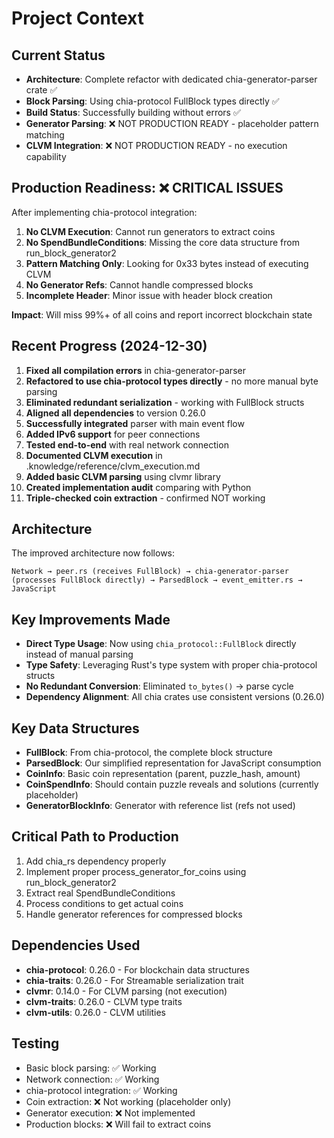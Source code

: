 # Project Context

## Current Status
- **Architecture**: Complete refactor with dedicated chia-generator-parser crate ✅
- **Block Parsing**: Using chia-protocol FullBlock types directly ✅
- **Build Status**: Successfully building without errors ✅
- **Generator Parsing**: ❌ NOT PRODUCTION READY - placeholder pattern matching
- **CLVM Integration**: ❌ NOT PRODUCTION READY - no execution capability

## Production Readiness: ❌ CRITICAL ISSUES
After implementing chia-protocol integration:
1. **No CLVM Execution**: Cannot run generators to extract coins
2. **No SpendBundleConditions**: Missing the core data structure from run_block_generator2
3. **Pattern Matching Only**: Looking for 0x33 bytes instead of executing CLVM
4. **No Generator Refs**: Cannot handle compressed blocks
5. **Incomplete Header**: Minor issue with header block creation

**Impact**: Will miss 99%+ of all coins and report incorrect blockchain state

## Recent Progress (2024-12-30)
1. **Fixed all compilation errors** in chia-generator-parser
2. **Refactored to use chia-protocol types directly** - no more manual byte parsing
3. **Eliminated redundant serialization** - working with FullBlock structs
4. **Aligned all dependencies** to version 0.26.0
5. **Successfully integrated** parser with main event flow
6. **Added IPv6 support** for peer connections
7. **Tested end-to-end** with real network connection
8. **Documented CLVM execution** in .knowledge/reference/clvm_execution.md
9. **Added basic CLVM parsing** using clvmr library
10. **Created implementation audit** comparing with Python
11. **Triple-checked coin extraction** - confirmed NOT working

## Architecture
The improved architecture now follows:
```
Network → peer.rs (receives FullBlock) → chia-generator-parser (processes FullBlock directly) → ParsedBlock → event_emitter.rs → JavaScript
```

## Key Improvements Made
- **Direct Type Usage**: Now using `chia_protocol::FullBlock` directly instead of manual parsing
- **Type Safety**: Leveraging Rust's type system with proper chia-protocol structs
- **No Redundant Conversion**: Eliminated `to_bytes()` → parse cycle
- **Dependency Alignment**: All chia crates use consistent versions (0.26.0)

## Key Data Structures
- **FullBlock**: From chia-protocol, the complete block structure
- **ParsedBlock**: Our simplified representation for JavaScript consumption
- **CoinInfo**: Basic coin representation (parent, puzzle_hash, amount)
- **CoinSpendInfo**: Should contain puzzle reveals and solutions (currently placeholder)
- **GeneratorBlockInfo**: Generator with reference list (refs not used)

## Critical Path to Production
1. Add chia_rs dependency properly
2. Implement proper process_generator_for_coins using run_block_generator2
3. Extract real SpendBundleConditions
4. Process conditions to get actual coins
5. Handle generator references for compressed blocks

## Dependencies Used
- **chia-protocol**: 0.26.0 - For blockchain data structures
- **chia-traits**: 0.26.0 - For Streamable serialization trait
- **clvmr**: 0.14.0 - For CLVM parsing (not execution)
- **clvm-traits**: 0.26.0 - CLVM type traits
- **clvm-utils**: 0.26.0 - CLVM utilities

## Testing
- Basic block parsing: ✅ Working
- Network connection: ✅ Working
- chia-protocol integration: ✅ Working
- Coin extraction: ❌ Not working (placeholder only)
- Generator execution: ❌ Not implemented
- Production blocks: ❌ Will fail to extract coins 